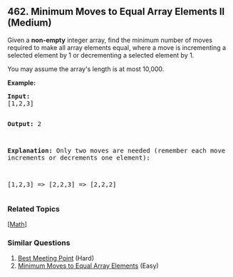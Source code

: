 <!--|This file generated by command(leetcode description); DO NOT EDIT.    |-->
<!--+----------------------------------------------------------------------+-->
<!--|@author    Openset <openset.wang@gmail.com>                           |-->
<!--|@link      https://github.com/openset                                 |-->
<!--|@home      https://github.com/openset/leetcode                        |-->
<!--+----------------------------------------------------------------------+-->

## 462. Minimum Moves to Equal Array Elements II (Medium)

<p><p>Given a <b>non-empty</b> integer array, find the minimum number of moves required to make all array elements equal, where a move is incrementing a selected element by 1 or decrementing a selected element by 1.</p>

<p>You may assume the array's length is at most 10,000.</p>

<p><b>Example:</b>
<pre>
<b>Input:</b>
[1,2,3]

<b>Output:</b>
2

<b>Explanation:</b>
Only two moves are needed (remember each move increments or decrements one element):

[1,2,3]  =>  [2,2,3]  =>  [2,2,2]
</pre>
</p></p>

### Related Topics
[[Math](https://github.com/openset/leetcode/tree/master/tag/math/README.md)]

### Similar Questions
  1. [Best Meeting Point](https://github.com/openset/leetcode/tree/master/problems/best-meeting-point) (Hard)
  1. [Minimum Moves to Equal Array Elements](https://github.com/openset/leetcode/tree/master/problems/minimum-moves-to-equal-array-elements) (Easy)
